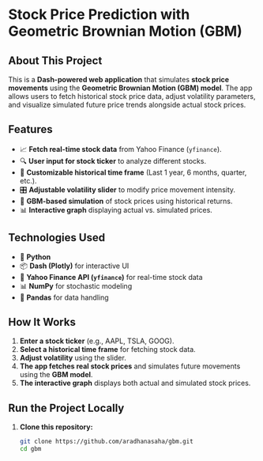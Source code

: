 # Stock Price Prediction with Geometric Brownian Motion (GBM)  

## About This Project  

This is a **Dash-powered web application** that simulates **stock price movements** using the **Geometric Brownian Motion (GBM) model**. The app allows users to fetch historical stock price data, adjust volatility parameters, and visualize simulated future price trends alongside actual stock prices.  

## Features  
- 📈 **Fetch real-time stock data** from Yahoo Finance (`yfinance`).  
- 🔍 **User input for stock ticker** to analyze different stocks.  
- 📅 **Customizable historical time frame** (Last 1 year, 6 months, quarter, etc.).  
- 🎛 **Adjustable volatility slider** to modify price movement intensity.  
- 🔄 **GBM-based simulation** of stock prices using historical returns.  
- 📊 **Interactive graph** displaying actual vs. simulated prices.  

## Technologies Used  
- 🐍 **Python**  
- 📦 **Dash (Plotly)** for interactive UI  
- 🔗 **Yahoo Finance API (`yfinance`)** for real-time stock data  
- 📊 **NumPy** for stochastic modeling  
- 📝 **Pandas** for data handling  

## How It Works  
1. **Enter a stock ticker** (e.g., AAPL, TSLA, GOOG).  
2. **Select a historical time frame** for fetching stock data.  
3. **Adjust volatility** using the slider.  
4. **The app fetches real stock prices** and simulates future movements using the **GBM model**.  
5. **The interactive graph** displays both actual and simulated stock prices.  

## Run the Project Locally  
1. **Clone this repository:**  
   ```bash
   git clone https://github.com/aradhanasaha/gbm.git
   cd gbm
